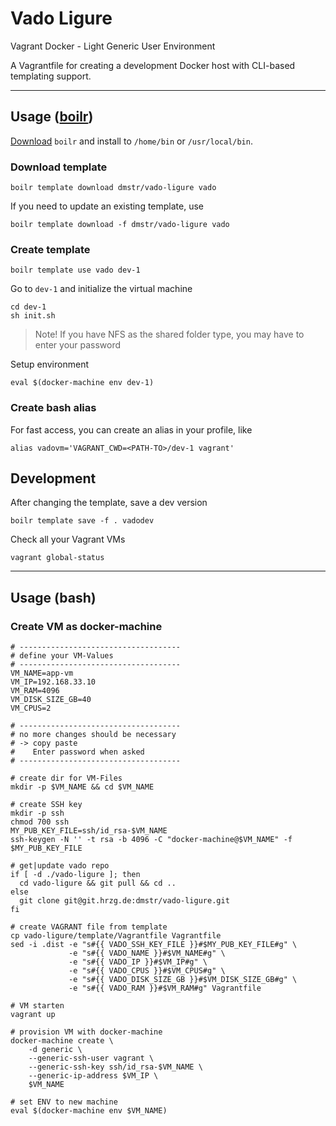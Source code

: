 # Vado Ligure

Vagrant Docker - Light Generic User Environment

A Vagrantfile for creating a development Docker host with CLI-based templating support.

---

## Usage ([boilr](https://github.com/tmrts/boilr))

[Download](https://github.com/tmrts/boilr/releases) `boilr` and install to `/home/bin` or `/usr/local/bin`.

### Download template

    boilr template download dmstr/vado-ligure vado

If you need to update an existing template, use

    boilr template download -f dmstr/vado-ligure vado

### Create template

    boilr template use vado dev-1

Go to `dev-1` and initialize the virtual machine

    cd dev-1
    sh init.sh

> Note! If you have NFS as the shared folder type, you may have to enter your password 

Setup environment

    eval $(docker-machine env dev-1)

### Create bash alias

For fast access, you can create an alias in your profile, like

    alias vadovm='VAGRANT_CWD=<PATH-TO>/dev-1 vagrant'

## Development

After changing the template, save a dev version

    boilr template save -f . vadodev

Check all your Vagrant VMs

    vagrant global-status
    
---

## Usage (bash)

### Create VM as docker-machine

```
# ------------------------------------
# define your VM-Values
# ------------------------------------
VM_NAME=app-vm
VM_IP=192.168.33.10
VM_RAM=4096
VM_DISK_SIZE_GB=40
VM_CPUS=2

# ------------------------------------
# no more changes should be necessary
# -> copy paste
#    Enter password when asked
# ------------------------------------

# create dir for VM-Files
mkdir -p $VM_NAME && cd $VM_NAME

# create SSH key
mkdir -p ssh
chmod 700 ssh
MY_PUB_KEY_FILE=ssh/id_rsa-$VM_NAME
ssh-keygen -N '' -t rsa -b 4096 -C "docker-machine@$VM_NAME" -f $MY_PUB_KEY_FILE

# get|update vado repo
if [ -d ./vado-ligure ]; then
  cd vado-ligure && git pull && cd ..
else 
  git clone git@git.hrzg.de:dmstr/vado-ligure.git
fi

# create VAGRANT file from template
cp vado-ligure/template/Vagrantfile Vagrantfile
sed -i .dist -e "s#{{ VADO_SSH_KEY_FILE }}#$MY_PUB_KEY_FILE#g" \
             -e "s#{{ VADO_NAME }}#$VM_NAME#g" \
             -e "s#{{ VADO_IP }}#$VM_IP#g" \
             -e "s#{{ VADO_CPUS }}#$VM_CPUS#g" \
             -e "s#{{ VADO_DISK_SIZE_GB }}#$VM_DISK_SIZE_GB#g" \
             -e "s#{{ VADO_RAM }}#$VM_RAM#g" Vagrantfile

# VM starten
vagrant up

# provision VM with docker-machine
docker-machine create \
    -d generic \
    --generic-ssh-user vagrant \
    --generic-ssh-key ssh/id_rsa-$VM_NAME \
    --generic-ip-address $VM_IP \
    $VM_NAME

# set ENV to new machine
eval $(docker-machine env $VM_NAME)
```
